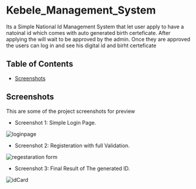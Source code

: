 # Kebele_Management_System

Its a Simple National Id Management System that let user apply to have a natoinal id which comes with auto generated birth certeficate. After applying the will wait to be approved by the admin. Once they are approved the users can log in and see his digital id and birht certeficate

## Table of Contents

- [Screenshots](#features)

## Screenshots

This are some of the project screenshots for preview

- Screenshot 1: Simple Login Page.

![loginpage](https://github.com/birukjeldu/Kebele_Management_System/assets/69720589/00c4f1a8-0126-4c06-ba59-1474ba79c0b3)


- Screenshot 2: Registeration with full Validation.

![regestaration form](https://github.com/birukjeldu/Kebele_Management_System/assets/69720589/7f3c40f6-de2c-461c-855a-4c0ef933cba2)


- Screenshot 3: Final Result of The generated ID.

![idCard](https://github.com/birukjeldu/Kebele_Management_System/assets/69720589/ba95143f-0e3f-4d79-95ba-e4a3f4c9443f)



